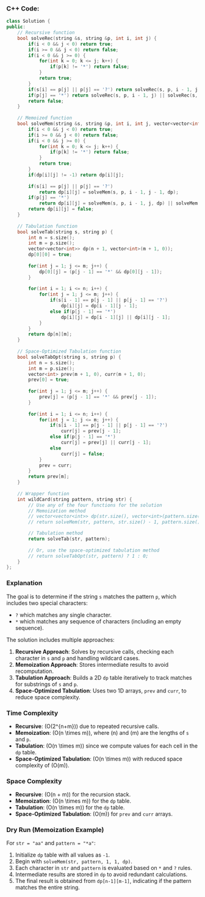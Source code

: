 ### C++ Code:
```cpp
class Solution {
public:
    // Recursive function
    bool solveRec(string &s, string &p, int i, int j) {
        if(i < 0 && j < 0) return true;
        if(i >= 0 && j < 0) return false;
        if(i < 0 && j >= 0) {
            for(int k = 0; k <= j; k++) {
                if(p[k] != '*') return false;
            }
            return true;
        }
        if(s[i] == p[j] || p[j] == '?') return solveRec(s, p, i - 1, j - 1);
        if(p[j] == '*') return solveRec(s, p, i - 1, j) || solveRec(s, p, i, j - 1);
        return false;
    }
    
    // Memoized function
    bool solveMem(string &s, string &p, int i, int j, vector<vector<int>> &dp) {
        if(i < 0 && j < 0) return true;
        if(i >= 0 && j < 0) return false;
        if(i < 0 && j >= 0) {
            for(int k = 0; k <= j; k++) {
                if(p[k] != '*') return false;
            }
            return true;
        }
        if(dp[i][j] != -1) return dp[i][j];
        
        if(s[i] == p[j] || p[j] == '?') 
            return dp[i][j] = solveMem(s, p, i - 1, j - 1, dp);
        if(p[j] == '*') 
            return dp[i][j] = solveMem(s, p, i - 1, j, dp) || solveMem(s, p, i, j - 1, dp);
        return dp[i][j] = false;
    }
    
    // Tabulation function
    bool solveTab(string s, string p) {
        int n = s.size();
        int m = p.size();
        vector<vector<int>> dp(n + 1, vector<int>(m + 1, 0));
        dp[0][0] = true;
        
        for(int j = 1; j <= m; j++) {
            dp[0][j] = (p[j - 1] == '*' && dp[0][j - 1]);
        }
        
        for(int i = 1; i <= n; i++) {
            for(int j = 1; j <= m; j++) {
                if(s[i - 1] == p[j - 1] || p[j - 1] == '?') 
                    dp[i][j] = dp[i - 1][j - 1];
                else if(p[j - 1] == '*') 
                    dp[i][j] = dp[i - 1][j] || dp[i][j - 1];
            }
        }
        return dp[n][m];
    }
    
    // Space-Optimized Tabulation function
    bool solveTabOpt(string s, string p) {
        int n = s.size();
        int m = p.size();
        vector<int> prev(m + 1, 0), curr(m + 1, 0);
        prev[0] = true;
        
        for(int j = 1; j <= m; j++) {
            prev[j] = (p[j - 1] == '*' && prev[j - 1]);
        }
        
        for(int i = 1; i <= n; i++) {
            for(int j = 1; j <= m; j++) {
                if(s[i - 1] == p[j - 1] || p[j - 1] == '?') 
                    curr[j] = prev[j - 1];
                else if(p[j - 1] == '*') 
                    curr[j] = prev[j] || curr[j - 1];
                else 
                    curr[j] = false;
            }
            prev = curr;
        }
        return prev[m];
    }
    
    // Wrapper function
    int wildCard(string pattern, string str) {
        // Use any of the four functions for the solution
        // Memoization method
        // vector<vector<int>> dp(str.size(), vector<int>(pattern.size(), -1));
        // return solveMem(str, pattern, str.size() - 1, pattern.size() - 1, dp) ? 1 : 0;

        // Tabulation method
        return solveTab(str, pattern);
        
        // Or, use the space-optimized tabulation method
        // return solveTabOpt(str, pattern) ? 1 : 0;
    }
};
```

### Explanation
The goal is to determine if the string `s` matches the pattern `p`, which includes two special characters: 
- `?` which matches any single character.
- `*` which matches any sequence of characters (including an empty sequence).

The solution includes multiple approaches:
1. **Recursive Approach**: Solves by recursive calls, checking each character in `s` and `p` and handling wildcard cases.
2. **Memoization Approach**: Stores intermediate results to avoid recomputation.
3. **Tabulation Approach**: Builds a 2D `dp` table iteratively to track matches for substrings of `s` and `p`.
4. **Space-Optimized Tabulation**: Uses two 1D arrays, `prev` and `curr`, to reduce space complexity.

### Time Complexity
- **Recursive**: \(O(2^{n+m})\) due to repeated recursive calls.
- **Memoization**: \(O(n \times m)\), where \(n\) and \(m\) are the lengths of `s` and `p`.
- **Tabulation**: \(O(n \times m)\) since we compute values for each cell in the `dp` table.
- **Space-Optimized Tabulation**: \(O(n \times m)\) with reduced space complexity of \(O(m)\).

### Space Complexity
- **Recursive**: \(O(n + m)\) for the recursion stack.
- **Memoization**: \(O(n \times m)\) for the `dp` table.
- **Tabulation**: \(O(n \times m)\) for the `dp` table.
- **Space-Optimized Tabulation**: \(O(m)\) for `prev` and `curr` arrays.

### Dry Run (Memoization Example)
For `str = "aa"` and `pattern = "*a"`:
1. Initialize `dp` table with all values as `-1`.
2. Begin with `solveMem(str, pattern, 1, 1, dp)`.
3. Each character in `str` and `pattern` is evaluated based on `*` and `?` rules.
4. Intermediate results are stored in `dp` to avoid redundant calculations.
5. The final result is obtained from `dp[n-1][m-1]`, indicating if the pattern matches the entire string.
